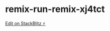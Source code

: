 # remix-run-remix-xj4tct

[Edit on StackBlitz ⚡️](https://stackblitz.com/edit/remix-run-remix-xj4tct)